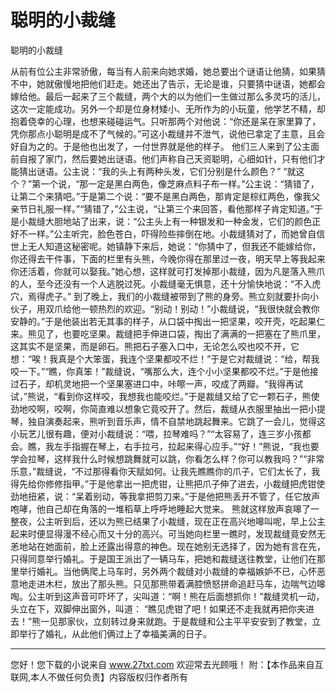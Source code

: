 # 聪明的小裁缝

聪明的小裁缝 

从前有位公主非常骄傲，每当有人前来向她求婚，她总要出个谜语让他猜，如果猜不中，她就傲慢地把他们赶走。她还出了告示，无论是谁，只要猜中谜语，她都会嫁给他。最后一起来了三个裁缝，两个大的以为他们一生做过那么多灵巧的活儿，这次一定能成功。另外一个却是位身材矮小、无所作为的小玩童，他学艺不精，却抱着侥幸的心理，也想来碰碰运气。只听那两个对他说：“你还是呆在家里算了，凭你那点小聪明是成不了气候的。”可这小裁缝并不泄气，说他已拿定了主意，且会好自为之的。于是他也出发了，一付世界就是他的样子。 
他们三人来到了公主面前自报了家门，然后要她出谜语。他们声称自己天资聪明，心细如针，只有他们才能猜出谜语。公主说：“我的头上有两种头发，它们分别是什么颜色？” 
“就这个？”第一个说，“那一定是黑白两色，像芝麻点料子布一样。”公主说：“猜错了，让第二个来猜吧。”于是第二个说：“要不是黑白两色，那肯定是棕红两色，像我父亲节日礼服一样。”“猜错了，”公主说，“让第三个来回答，看他那样子肯定知道。”于是小裁缝大胆地站了出来，说：“公主头上有一种银发和一种金发，它们的颜色正好不一样。”公主听完，脸色苍白，吓得险些摔倒在地。小裁缝猜对了，而她曾自信世上无人知道这秘密呢。她镇静下来后，她说：“你猜中了，但我还不能嫁给你，你还得去干件事，下面的栏里有头熊，今晚你得在那里过一夜，明天早上等我起来你还活着，你就可以娶我。”她心想，这样就可打发掉那小裁缝，因为凡是落入熊爪的人，至今还没有一个人逃脱过死。小裁缝毫无惧意，还十分愉快地说：“不入虎穴，焉得虎子。” 
到了晚上，我们的小裁缝被带到了熊的身旁。熊立刻就要扑向小伙子，用双爪给他一顿热烈的欢迎。“别动！别动！”小裁缝说，“我很快就会教你安静的。”于是他装出若无其事的样子，从口袋中掏出一把坚果，咬开壳，吃起果仁来。熊见了，也要吃坚果。裁缝把手伸进口袋，掏出了满满的一把塞在了熊爪里，这其实不是坚果，而是卵石。熊把石子塞入口中，无论怎么咬也咬不开，它想：“唉！我真是个大笨蛋，我连个坚果都咬不烂！”于是它对裁缝说：“给，帮我咬一下。”“瞧，你真笨！”裁缝说，“嘴那么大，连个小小坚果都咬不烂。”于是他接过石子，却机灵地把一个坚果塞进口中，咔嚓一声，咬成了两瓣。“我得再试试，”熊说，“看到你这样咬，我想我也能咬烂。”于是裁缝又给了它一颗石子，熊使劲地咬啊，咬啊，你简直难以想象它竟咬开了。然后，裁缝从衣服里抽出一把小提琴，独自演奏起来，熊听到音乐声，情不自禁地跳起舞来。它跳了一会儿，觉得这小玩艺儿很有趣，便对小裁缝说：“喂，拉琴难吗？”“太容易了，连三岁小孩都会。瞧，我左手指握在琴上，右手拉弓，拉起来得心应手。”“好！”熊说，“我也要学会拉琴，这样我什么时候想跳舞就可以跳，你看怎么样？你可以教我吗？”“非常乐意，”裁缝说，“不过那得看你天赋如何。让我先瞧瞧你的爪子，它们太长了，我得先给你修修指甲。”于是他拿出一把虎钳，让熊把爪子伸了进去，小裁缝把虎钳使劲地扭紧，说：“呆着别动，等我拿把剪刀来。”于是他把熊丢开不管了，任它放声咆哮，他自己却在角落的一堆稻草上呼呼地睡起大觉来。 
熊就这样放声哀嗥了一整夜，公主听到后，还以为熊已结果了小裁缝，现在正在高兴地嗥叫呢，早上公主起来时便显得漫不经心而又十分的高兴。可当她向栏里一瞧时，发现裁缝竟安然无恙地站在她面前，脸上还露出得意的神色。现在她别无选择了，因为她有言在先，只得同意举行婚礼。于是国王派出了一辆马车，把她和裁缝送往教堂，让他们在那里举行婚礼。当他俩爬上马车时，另外两个裁缝对小裁缝的幸福嫉妒不已，心怀恶意地走进木栏，放出了那头熊。只见那熊带着满腔愤怒拼命追赶马车，边喘气边嗥啕。公主听到这声音可吓坏了，尖叫道：“啊！熊在后面想抓你！”裁缝灵机一动，头立在下，双脚伸出窗外，叫道： 
“瞧见虎钳了吧！如果还不走我就再把你夹进去！”熊一见那家伙，立刻转过身来就跑。于是裁缝和公主平平安安到了教堂，立即举行了婚礼，从此他们俩过上了幸福美满的日子。 

                  
--------------------
您好！您下载的小说来自 www.27txt.com 欢迎常去光顾哦！
附：【本作品来自互联网,本人不做任何负责】内容版权归作者所有